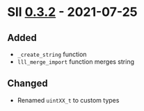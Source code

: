 # Sll [0.3.2] - 2021-07-25

## Added

- `_create_string` function
- `lll_merge_import` function merges string

## Changed

- Renamed `uintXX_t` to custom types

[0.3.2]: https://github.com/sl-lang/sll/compare/lll-v0.3.1...lll-v0.3.2
